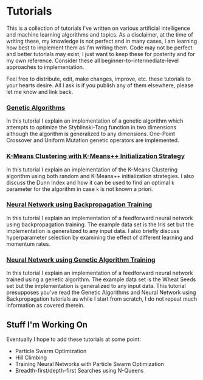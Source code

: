 # Tutorials

This is a collection of tutorials I've written on various artificial intelligence and machine learning algorithms and topics. As a disclaimer, at the time of writing these, my knowledge is not perfect and in many cases, I am learning how best to implement them as I'm writing them. Code may not be perfect and better tutorials may exist, I just want to keep these for posterity and for my own reference. Consider these all beginner-to-intermediate-level approaches to implementation.

Feel free to distribute, edit, make changes, improve, etc. these tutorials to your hearts desire. All I ask is if you publish any of them elsewhere, please let me know and link back.

### <a href="https://github.com/stratzilla/genetic-algorithms-tutorial">Genetic Algorithms</a>

In this tutorial I explain an implementation of a genetic algorithm which attempts to optimize the Styblinski-Tang function in two dimensions although the algorithm is generalized to any dimensions. One-Point Crossover and Uniform Mutation genetic operators are implemented.

### <a href="https://github.com/stratzilla/k-means-tutorial">K-Means Clustering with K-Means++ Initialization Strategy</a>

In this tutorial I explain an implementation of the K-Means Clustering algorithm using both random and K-Means++ initialization strategies. I also discuss the Dunn Index and how it can be used to find an optimal `k` parameter for the algorithm in case `k` is not known a priori. 

### <a href="https://github.com/stratzilla/neural-network-tutorial">Neural Network using Backpropagation Training</a>

In this tutorial I explain an implementation of a feedforward neural network using backpropagation training. The example data set is the Iris set but the implementation is generalized to any input data. I also briefly discuss hyperparameter selection by examining the effect of different learning and momentum rates.

### <a href="https://github.com/stratzilla/genetic-neural-network-tutorial">Neural Network using Genetic Algorithm Training</a>

In this tutorial I explain an implementation of a feedforward neural network trained using a genetic algorithm. The example data set is the Wheat Seeds set but the implementation is generalized to any input data. This tutorial presupposes you've read the Genetic Algorithms and Neural Network using Backpropagation tutorials as while I start from scratch, I do not repeat much information as covered therein.

## Stuff I'm Working On

Eventually I hope to add these tutorials at some point:

- Particle Swarm Optimization
- Hill Climbing
- Training Neural Networks with Particle Swarm Optimization
- Breadth-first/depth-first Searches using N-Queens
